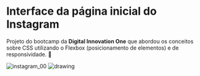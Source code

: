 # Interface da página inicial do Instagram 

Projeto do bootcamp da **Digital Innovation One** que abordou os conceitos sobre CSS utilizando o Flexbox (posicionamento de elementos) e de responsividade. 📱

<img src="https://user-images.githubusercontent.com/59345979/107159669-5ea41f80-6970-11eb-9ea1-4f17b83981e3.png" alt="instagram_00" />

<img src="https://user-images.githubusercontent.com/59345979/107159669-5ea41f80-6970-11eb-9ea1-4f17b83981e3.png" alt="drawing"/>
